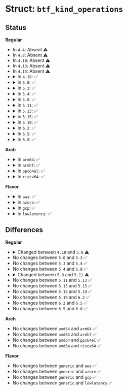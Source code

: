 # Struct: <code>btf_kind_operations</code>

## Status
<b>Regular</b>
<ul>
<li>
In <code>4.4</code>: Absent ⚠️
</li>
<li>
In <code>4.8</code>: Absent ⚠️
</li>
<li>
In <code>4.10</code>: Absent ⚠️
</li>
<li>
In <code>4.13</code>: Absent ⚠️
</li>
<li>
In <code>4.15</code>: Absent ⚠️
</li>
<li>
<details>
<summary>In <code>4.18</code>: ✅</summary>

```c
struct btf_kind_operations {
    s32 (*check_meta)(struct btf_verifier_env *, const struct btf_type *, u32);
    int (*resolve)(struct btf_verifier_env *, const struct resolve_vertex *);
    int (*check_member)(struct btf_verifier_env *, const struct btf_type *, const struct btf_member *, const struct btf_type *);
    void (*log_details)(struct btf_verifier_env *, const struct btf_type *);
    void (*seq_show)(const struct btf *, const struct btf_type *, u32, void *, u8, struct seq_file *);
};
```
</details>
</li>
<li>
<details>
<summary>In <code>5.0</code>: ✅</summary>

```c
struct btf_kind_operations {
    s32 (*check_meta)(struct btf_verifier_env *, const struct btf_type *, u32);
    int (*resolve)(struct btf_verifier_env *, const struct resolve_vertex *);
    int (*check_member)(struct btf_verifier_env *, const struct btf_type *, const struct btf_member *, const struct btf_type *);
    int (*check_kflag_member)(struct btf_verifier_env *, const struct btf_type *, const struct btf_member *, const struct btf_type *);
    void (*log_details)(struct btf_verifier_env *, const struct btf_type *);
    void (*seq_show)(const struct btf *, const struct btf_type *, u32, void *, u8, struct seq_file *);
};
```
</details>
</li>
<li>
<details>
<summary>In <code>5.3</code>: ✅</summary>

```c
struct btf_kind_operations {
    s32 (*check_meta)(struct btf_verifier_env *, const struct btf_type *, u32);
    int (*resolve)(struct btf_verifier_env *, const struct resolve_vertex *);
    int (*check_member)(struct btf_verifier_env *, const struct btf_type *, const struct btf_member *, const struct btf_type *);
    int (*check_kflag_member)(struct btf_verifier_env *, const struct btf_type *, const struct btf_member *, const struct btf_type *);
    void (*log_details)(struct btf_verifier_env *, const struct btf_type *);
    void (*seq_show)(const struct btf *, const struct btf_type *, u32, void *, u8, struct seq_file *);
};
```
</details>
</li>
<li>
<details>
<summary>In <code>5.4</code>: ✅</summary>

```c
struct btf_kind_operations {
    s32 (*check_meta)(struct btf_verifier_env *, const struct btf_type *, u32);
    int (*resolve)(struct btf_verifier_env *, const struct resolve_vertex *);
    int (*check_member)(struct btf_verifier_env *, const struct btf_type *, const struct btf_member *, const struct btf_type *);
    int (*check_kflag_member)(struct btf_verifier_env *, const struct btf_type *, const struct btf_member *, const struct btf_type *);
    void (*log_details)(struct btf_verifier_env *, const struct btf_type *);
    void (*seq_show)(const struct btf *, const struct btf_type *, u32, void *, u8, struct seq_file *);
};
```
</details>
</li>
<li>
<details>
<summary>In <code>5.8</code>: ✅</summary>

```c
struct btf_kind_operations {
    s32 (*check_meta)(struct btf_verifier_env *, const struct btf_type *, u32);
    int (*resolve)(struct btf_verifier_env *, const struct resolve_vertex *);
    int (*check_member)(struct btf_verifier_env *, const struct btf_type *, const struct btf_member *, const struct btf_type *);
    int (*check_kflag_member)(struct btf_verifier_env *, const struct btf_type *, const struct btf_member *, const struct btf_type *);
    void (*log_details)(struct btf_verifier_env *, const struct btf_type *);
    void (*seq_show)(const struct btf *, const struct btf_type *, u32, void *, u8, struct seq_file *);
};
```
</details>
</li>
<li>
<details>
<summary>In <code>5.11</code>: ✅</summary>

```c
struct btf_kind_operations {
    s32 (*check_meta)(struct btf_verifier_env *, const struct btf_type *, u32);
    int (*resolve)(struct btf_verifier_env *, const struct resolve_vertex *);
    int (*check_member)(struct btf_verifier_env *, const struct btf_type *, const struct btf_member *, const struct btf_type *);
    int (*check_kflag_member)(struct btf_verifier_env *, const struct btf_type *, const struct btf_member *, const struct btf_type *);
    void (*log_details)(struct btf_verifier_env *, const struct btf_type *);
    void (*show)(const struct btf *, const struct btf_type *, u32, void *, u8, struct btf_show *);
};
```
</details>
</li>
<li>
<details>
<summary>In <code>5.13</code>: ✅</summary>

```c
struct btf_kind_operations {
    s32 (*check_meta)(struct btf_verifier_env *, const struct btf_type *, u32);
    int (*resolve)(struct btf_verifier_env *, const struct resolve_vertex *);
    int (*check_member)(struct btf_verifier_env *, const struct btf_type *, const struct btf_member *, const struct btf_type *);
    int (*check_kflag_member)(struct btf_verifier_env *, const struct btf_type *, const struct btf_member *, const struct btf_type *);
    void (*log_details)(struct btf_verifier_env *, const struct btf_type *);
    void (*show)(const struct btf *, const struct btf_type *, u32, void *, u8, struct btf_show *);
};
```
</details>
</li>
<li>
<details>
<summary>In <code>5.15</code>: ✅</summary>

```c
struct btf_kind_operations {
    s32 (*check_meta)(struct btf_verifier_env *, const struct btf_type *, u32);
    int (*resolve)(struct btf_verifier_env *, const struct resolve_vertex *);
    int (*check_member)(struct btf_verifier_env *, const struct btf_type *, const struct btf_member *, const struct btf_type *);
    int (*check_kflag_member)(struct btf_verifier_env *, const struct btf_type *, const struct btf_member *, const struct btf_type *);
    void (*log_details)(struct btf_verifier_env *, const struct btf_type *);
    void (*show)(const struct btf *, const struct btf_type *, u32, void *, u8, struct btf_show *);
};
```
</details>
</li>
<li>
<details>
<summary>In <code>5.19</code>: ✅</summary>

```c
struct btf_kind_operations {
    s32 (*check_meta)(struct btf_verifier_env *, const struct btf_type *, u32);
    int (*resolve)(struct btf_verifier_env *, const struct resolve_vertex *);
    int (*check_member)(struct btf_verifier_env *, const struct btf_type *, const struct btf_member *, const struct btf_type *);
    int (*check_kflag_member)(struct btf_verifier_env *, const struct btf_type *, const struct btf_member *, const struct btf_type *);
    void (*log_details)(struct btf_verifier_env *, const struct btf_type *);
    void (*show)(const struct btf *, const struct btf_type *, u32, void *, u8, struct btf_show *);
};
```
</details>
</li>
<li>
<details>
<summary>In <code>6.2</code>: ✅</summary>

```c
struct btf_kind_operations {
    s32 (*check_meta)(struct btf_verifier_env *, const struct btf_type *, u32);
    int (*resolve)(struct btf_verifier_env *, const struct resolve_vertex *);
    int (*check_member)(struct btf_verifier_env *, const struct btf_type *, const struct btf_member *, const struct btf_type *);
    int (*check_kflag_member)(struct btf_verifier_env *, const struct btf_type *, const struct btf_member *, const struct btf_type *);
    void (*log_details)(struct btf_verifier_env *, const struct btf_type *);
    void (*show)(const struct btf *, const struct btf_type *, u32, void *, u8, struct btf_show *);
};
```
</details>
</li>
<li>
<details>
<summary>In <code>6.5</code>: ✅</summary>

```c
struct btf_kind_operations {
    s32 (*check_meta)(struct btf_verifier_env *, const struct btf_type *, u32);
    int (*resolve)(struct btf_verifier_env *, const struct resolve_vertex *);
    int (*check_member)(struct btf_verifier_env *, const struct btf_type *, const struct btf_member *, const struct btf_type *);
    int (*check_kflag_member)(struct btf_verifier_env *, const struct btf_type *, const struct btf_member *, const struct btf_type *);
    void (*log_details)(struct btf_verifier_env *, const struct btf_type *);
    void (*show)(const struct btf *, const struct btf_type *, u32, void *, u8, struct btf_show *);
};
```
</details>
</li>
<li>
<details>
<summary>In <code>6.8</code>: ✅</summary>

```c
struct btf_kind_operations {
    s32 (*check_meta)(struct btf_verifier_env *, const struct btf_type *, u32);
    int (*resolve)(struct btf_verifier_env *, const struct resolve_vertex *);
    int (*check_member)(struct btf_verifier_env *, const struct btf_type *, const struct btf_member *, const struct btf_type *);
    int (*check_kflag_member)(struct btf_verifier_env *, const struct btf_type *, const struct btf_member *, const struct btf_type *);
    void (*log_details)(struct btf_verifier_env *, const struct btf_type *);
    void (*show)(const struct btf *, const struct btf_type *, u32, void *, u8, struct btf_show *);
};
```
</details>
</li>
</ul>
<b>Arch</b>
<ul>
<li>
<details>
<summary>In <code>arm64</code>: ✅</summary>

```c
struct btf_kind_operations {
    s32 (*check_meta)(struct btf_verifier_env *, const struct btf_type *, u32);
    int (*resolve)(struct btf_verifier_env *, const struct resolve_vertex *);
    int (*check_member)(struct btf_verifier_env *, const struct btf_type *, const struct btf_member *, const struct btf_type *);
    int (*check_kflag_member)(struct btf_verifier_env *, const struct btf_type *, const struct btf_member *, const struct btf_type *);
    void (*log_details)(struct btf_verifier_env *, const struct btf_type *);
    void (*seq_show)(const struct btf *, const struct btf_type *, u32, void *, u8, struct seq_file *);
};
```
</details>
</li>
<li>
<details>
<summary>In <code>armhf</code>: ✅</summary>

```c
struct btf_kind_operations {
    s32 (*check_meta)(struct btf_verifier_env *, const struct btf_type *, u32);
    int (*resolve)(struct btf_verifier_env *, const struct resolve_vertex *);
    int (*check_member)(struct btf_verifier_env *, const struct btf_type *, const struct btf_member *, const struct btf_type *);
    int (*check_kflag_member)(struct btf_verifier_env *, const struct btf_type *, const struct btf_member *, const struct btf_type *);
    void (*log_details)(struct btf_verifier_env *, const struct btf_type *);
    void (*seq_show)(const struct btf *, const struct btf_type *, u32, void *, u8, struct seq_file *);
};
```
</details>
</li>
<li>
<details>
<summary>In <code>ppc64el</code>: ✅</summary>

```c
struct btf_kind_operations {
    s32 (*check_meta)(struct btf_verifier_env *, const struct btf_type *, u32);
    int (*resolve)(struct btf_verifier_env *, const struct resolve_vertex *);
    int (*check_member)(struct btf_verifier_env *, const struct btf_type *, const struct btf_member *, const struct btf_type *);
    int (*check_kflag_member)(struct btf_verifier_env *, const struct btf_type *, const struct btf_member *, const struct btf_type *);
    void (*log_details)(struct btf_verifier_env *, const struct btf_type *);
    void (*seq_show)(const struct btf *, const struct btf_type *, u32, void *, u8, struct seq_file *);
};
```
</details>
</li>
<li>
<details>
<summary>In <code>riscv64</code>: ✅</summary>

```c
struct btf_kind_operations {
    s32 (*check_meta)(struct btf_verifier_env *, const struct btf_type *, u32);
    int (*resolve)(struct btf_verifier_env *, const struct resolve_vertex *);
    int (*check_member)(struct btf_verifier_env *, const struct btf_type *, const struct btf_member *, const struct btf_type *);
    int (*check_kflag_member)(struct btf_verifier_env *, const struct btf_type *, const struct btf_member *, const struct btf_type *);
    void (*log_details)(struct btf_verifier_env *, const struct btf_type *);
    void (*seq_show)(const struct btf *, const struct btf_type *, u32, void *, u8, struct seq_file *);
};
```
</details>
</li>
</ul>
<b>Flavor</b>
<ul>
<li>
<details>
<summary>In <code>aws</code>: ✅</summary>

```c
struct btf_kind_operations {
    s32 (*check_meta)(struct btf_verifier_env *, const struct btf_type *, u32);
    int (*resolve)(struct btf_verifier_env *, const struct resolve_vertex *);
    int (*check_member)(struct btf_verifier_env *, const struct btf_type *, const struct btf_member *, const struct btf_type *);
    int (*check_kflag_member)(struct btf_verifier_env *, const struct btf_type *, const struct btf_member *, const struct btf_type *);
    void (*log_details)(struct btf_verifier_env *, const struct btf_type *);
    void (*seq_show)(const struct btf *, const struct btf_type *, u32, void *, u8, struct seq_file *);
};
```
</details>
</li>
<li>
<details>
<summary>In <code>azure</code>: ✅</summary>

```c
struct btf_kind_operations {
    s32 (*check_meta)(struct btf_verifier_env *, const struct btf_type *, u32);
    int (*resolve)(struct btf_verifier_env *, const struct resolve_vertex *);
    int (*check_member)(struct btf_verifier_env *, const struct btf_type *, const struct btf_member *, const struct btf_type *);
    int (*check_kflag_member)(struct btf_verifier_env *, const struct btf_type *, const struct btf_member *, const struct btf_type *);
    void (*log_details)(struct btf_verifier_env *, const struct btf_type *);
    void (*seq_show)(const struct btf *, const struct btf_type *, u32, void *, u8, struct seq_file *);
};
```
</details>
</li>
<li>
<details>
<summary>In <code>gcp</code>: ✅</summary>

```c
struct btf_kind_operations {
    s32 (*check_meta)(struct btf_verifier_env *, const struct btf_type *, u32);
    int (*resolve)(struct btf_verifier_env *, const struct resolve_vertex *);
    int (*check_member)(struct btf_verifier_env *, const struct btf_type *, const struct btf_member *, const struct btf_type *);
    int (*check_kflag_member)(struct btf_verifier_env *, const struct btf_type *, const struct btf_member *, const struct btf_type *);
    void (*log_details)(struct btf_verifier_env *, const struct btf_type *);
    void (*seq_show)(const struct btf *, const struct btf_type *, u32, void *, u8, struct seq_file *);
};
```
</details>
</li>
<li>
<details>
<summary>In <code>lowlatency</code>: ✅</summary>

```c
struct btf_kind_operations {
    s32 (*check_meta)(struct btf_verifier_env *, const struct btf_type *, u32);
    int (*resolve)(struct btf_verifier_env *, const struct resolve_vertex *);
    int (*check_member)(struct btf_verifier_env *, const struct btf_type *, const struct btf_member *, const struct btf_type *);
    int (*check_kflag_member)(struct btf_verifier_env *, const struct btf_type *, const struct btf_member *, const struct btf_type *);
    void (*log_details)(struct btf_verifier_env *, const struct btf_type *);
    void (*seq_show)(const struct btf *, const struct btf_type *, u32, void *, u8, struct seq_file *);
};
```
</details>
</li>
</ul>

## Differences
<b>Regular</b>
<ul>
<li>
<details>
<summary>Changed between <code>4.18</code> and <code>5.0</code> ⚠️</summary>
<ul>
<li>
<b>Field added. </b>
<code>int (*check_kflag_member)(struct btf_verifier_env *, const struct btf_type *, const struct btf_member *, const struct btf_type *)</code>
</li>
</ul>
</details>
</li>
<li>
No changes between <code>5.0</code> and <code>5.3</code> ✅
</li>
<li>
No changes between <code>5.3</code> and <code>5.4</code> ✅
</li>
<li>
No changes between <code>5.4</code> and <code>5.8</code> ✅
</li>
<li>
<details>
<summary>Changed between <code>5.8</code> and <code>5.11</code> ⚠️</summary>
<ul>
<li>
<b>Field added. </b>
<code>void (*show)(const struct btf *, const struct btf_type *, u32, void *, u8, struct btf_show *)</code>
</li>
<li>
<b>Field removed. </b>
<code>void (*seq_show)(const struct btf *, const struct btf_type *, u32, void *, u8, struct seq_file *)</code>
</li>
</ul>
</details>
</li>
<li>
No changes between <code>5.11</code> and <code>5.13</code> ✅
</li>
<li>
No changes between <code>5.13</code> and <code>5.15</code> ✅
</li>
<li>
No changes between <code>5.15</code> and <code>5.19</code> ✅
</li>
<li>
No changes between <code>5.19</code> and <code>6.2</code> ✅
</li>
<li>
No changes between <code>6.2</code> and <code>6.5</code> ✅
</li>
<li>
No changes between <code>6.5</code> and <code>6.8</code> ✅
</li>
</ul>
<b>Arch</b>
<ul>
<li>
No changes between <code>amd64</code> and <code>arm64</code> ✅
</li>
<li>
No changes between <code>amd64</code> and <code>armhf</code> ✅
</li>
<li>
No changes between <code>amd64</code> and <code>ppc64el</code> ✅
</li>
<li>
No changes between <code>amd64</code> and <code>riscv64</code> ✅
</li>
</ul>
<b>Flavor</b>
<ul>
<li>
No changes between <code>generic</code> and <code>aws</code> ✅
</li>
<li>
No changes between <code>generic</code> and <code>azure</code> ✅
</li>
<li>
No changes between <code>generic</code> and <code>gcp</code> ✅
</li>
<li>
No changes between <code>generic</code> and <code>lowlatency</code> ✅
</li>
</ul>
